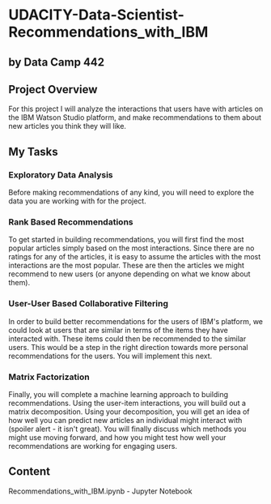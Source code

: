 # UDACITY-Data-Scientist-Recommendations_with_IBM
## by Data Camp 442


## Project Overview
For this project I will analyze the interactions that users have with articles on the IBM Watson Studio platform, and make recommendations to them about new articles you think they will like.

## My Tasks
### Exploratory Data Analysis
Before making recommendations of any kind, you will need to explore the data you are working with for the project. 

### Rank Based Recommendations
To get started in building recommendations, you will first find the most popular articles simply based on the most interactions. 
Since there are no ratings for any of the articles, it is easy to assume the articles with the most interactions are the most popular. 
These are then the articles we might recommend to new users (or anyone depending on what we know about them).

### User-User Based Collaborative Filtering
In order to build better recommendations for the users of IBM's platform, we could look at users that are similar in terms of the items they have interacted with.
These items could then be recommended to the similar users. This would be a step in the right direction towards more personal recommendations for the users. 
You will implement this next.

### Matrix Factorization

Finally, you will complete a machine learning approach to building recommendations. 
Using the user-item interactions, you will build out a matrix decomposition. Using your decomposition, you will get an idea of how well you can predict new articles an individual might interact with (spoiler alert - it isn't great). 
You will finally discuss which methods you might use moving forward, and how you might test how well your recommendations are working for engaging users.

## Content
Recommendations_with_IBM.ipynb - Jupyter Notebook
